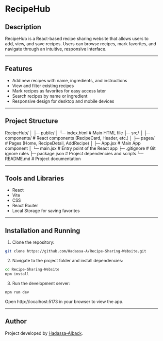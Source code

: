# RecipeHub

## Description
RecipeHub is a React-based recipe sharing website that allows users to add, view, and save recipes.
Users can browse recipes, mark favorites, and navigate through an intuitive, responsive interface.

---

## Features
- Add new recipes with name, ingredients, and instructions
- View and filter existing recipes
- Mark recipes as favorites for easy access later
- Search recipes by name or ingredient
- Responsive design for desktop and mobile devices

---

## Project Structure
RecipeHub/
│
├─ public/
│   └─ index.html          # Main HTML file
├─ src/
│   ├─ components/         # React components (RecipeCard, Header, etc.)
│   ├─ pages/              # Pages (Home, RecipeDetail, AddRecipe)
│   ├─ App.jsx             # Main App component
│   └─ main.jsx            # Entry point of the React app
├─ .gitignore              # Git ignore rules
├─ package.json            # Project dependencies and scripts
└─ README.md               # Project documentation

---

## Tools and Libraries
- React
- Vite
- CSS
- React Router
- Local Storage for saving favorites

---

## Installation and Running
1. Clone the repository:
```bash
git clone https://github.com/Hadassa-A/Recipe-Sharing-Website.git
```

2. Navigate to the project folder and install dependencies:
```bash
cd Recipe-Sharing-Website
npm install
```

3. Run the development server:
```bash
npm run dev
```

Open http://localhost:5173 in your browser to view the app.

---

## Author
Project developed by [Hadassa-Alback](https://github.com/Hadassa-A).
